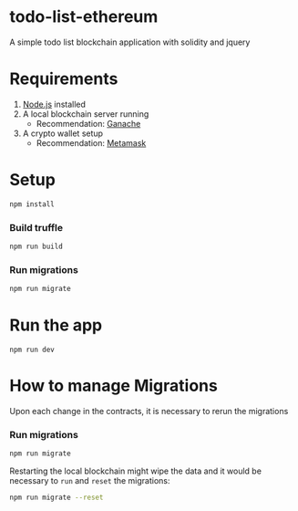 # todo-list-ethereum

A simple todo list blockchain application with solidity and jquery


# Requirements

1. [Node.js](https://nodejs.org/en/download/) installed 
2. A local blockchain server running
    - Recommendation: [Ganache](https://trufflesuite.com/ganache/)
3. A crypto wallet setup
    - Recommendation: [Metamask](https://metamask.io/)


# Setup

```sh
npm install
```

### Build truffle

```sh
npm run build
```

### Run migrations

```sh
npm run migrate
```

# Run the app

```
npm run dev
```


# How to manage Migrations

Upon each change in the contracts, it is necessary to rerun the migrations

### Run migrations

```sh
npm run migrate
```

Restarting the local blockchain might wipe the data and it would be necessary to `run` and `reset` the migrations:
```sh
npm run migrate --reset
```
